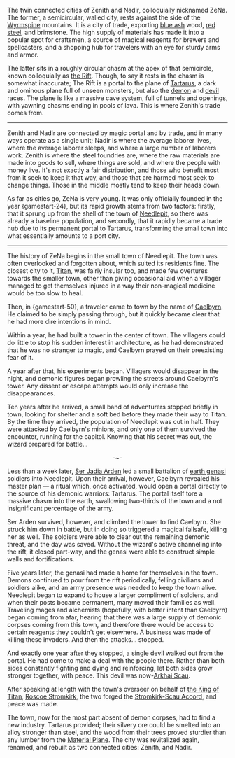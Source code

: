 The twin connected cities of Zenith and Nadir, colloquially nicknamed ZeNa. The former, a semicircular, walled city, rests against the side of the [Wyrmspine](Wyrmspine) mountains. It is a city of trade, exporting [blue ash](blue%20ash) wood, [red steel](red%20steel), and brimstone. The high supply of materials has made it into a popular spot for craftsmen, a source of magical reagents for brewers and spellcasters, and a shopping hub for travelers with an eye for sturdy arms and armor.

The latter sits in a roughly circular chasm at the apex of that semicircle, known colloquially as [the Rift](the%20Rift). Though, to say it rests in the chasm is somewhat inaccurate; The Rift is a portal to the plane of [Tartarus](Tartarus), a dark and ominous plane full of unseen monsters, but also the [demon](demon) and [devil](devil) races. The plane is like a massive cave system, full of tunnels and openings, with yawning chasms ending in pools of lava. This is where Zenith's trade comes from.

---
Zenith and Nadir are connected by magic portal and by trade, and in many ways operate as a single unit; Nadir is where the average laborer lives, where the average laborer sleeps, and where a large number of laborers work. Zenith is where the steel foundries are, where the raw materials are made into goods to sell, where things are sold, and where the people with money live. It's not exactly a fair distribution, and those who benefit most from it seek to keep it that way, and those that are harmed most seek to change things. Those in the middle mostly tend to keep their heads down.

As far as cities go, ZeNa is very young. It was only officially founded in the year {gamestart-24}, but its rapid growth stems from two factors: firstly, that it sprung up from the shell of the town of [Needlepit](Needlepit), so there was already a baseline population, and secondly, that it rapidly became a trade hub due to its permanent portal to Tartarus, transforming the small town into what essentially amounts to a port city.

---
The history of ZeNa begins in the small town of Needlepit. The town was often overlooked and forgotten about, which suited its residents fine. The closest city to it, [Titan](Titan.md), was fairly insular too, and made few overtures towards the smaller town, other than giving occasional aid when a villager managed to get themselves injured in a way their non-magical medicine would be too slow to heal.

Then, in {gamestart-50}, a traveler came to town by the name of [Caelbyrn](Caelbyrn). He claimed to be simply passing through, but it quickly became clear that he had more dire intentions in mind.

Within a year, he had built a tower in the center of town. The villagers could do little to stop his sudden interest in architecture, as he had demonstrated that he was no stranger to magic, and Caelbyrn prayed on their preexisting fear of it.

A year after that, his experiments began. Villagers would disappear in the night, and demonic figures began prowling the streets around Caelbyrn's tower. Any dissent or escape attempts would only increase the disappearances.

Ten years after he arrived, a small band of adventurers stopped briefly in town, looking for shelter and a soft bed before they made their way to Titan. By the time they arrived, the population of Needlepit was cut in half. They were attacked by Caelbyrn's minions, and only one of them survived the encounter, running for the capitol. Knowing that his secret was out, the wizard prepared for battle...

<p align="center">-~-</p>

Less than a week later, [Ser Jadia Arden](Ser%20Jadia%20Arden) led a small battalion of [earth genasi](earth%20genasi) soldiers into Needlepit. Upon their arrival, however, Caelbyrn revealed his master plan — a ritual which, once activated, would open a portal directly to the source of his demonic warriors: Tartarus. The portal itself tore a massive chasm into the earth, swallowing two-thirds of the town and a not insignificant percentage of the army. 

Ser Arden survived, however, and climbed the tower to find Caelbyrn. She struck him down in battle, but in doing so triggered a magical failsafe, killing her as well. The soldiers were able to clear out the remaining demonic threat, and the day was saved. Without the wizard's active channeling into the rift, it closed part-way, and the genasi were able to construct simple walls and fortifications. 

Five years later, the genasi had made a home for themselves in the town. Demons continued to pour from the rift periodically, felling civilians and soldiers alike, and an army presence was needed to keep the town alive. Needlepit began to expand to house a larger compliment of soldiers, and when their posts became permanent, many moved their families as well. Traveling mages and alchemists (hopefully, with better intent than Caelbyrn) began coming from afar, hearing that there was a large supply of demonic corpses coming from this town, and therefore there would be access to certain reagents they couldn't get elsewhere. A business was made of killing these invaders. And then the attacks... stopped.

And exactly one year after they stopped, a single devil walked out from the portal. He had come to make a deal with the people there. Rather than both sides constantly fighting and dying and reinforcing, let both sides grow stronger together, with peace. This devil was now-[Arkhai Scau](../NPCs/ZeNa/Arkhai%20Scau.md).

After speaking at length with the town's overseer on behalf of [the King of Titan](the%20King%20of%20Titan), [Roscoe Stromkirk](Roscoe%20Stromkirk), the two forged the [Stromkirk-Scau Accord](Stromkirk-Scau%20Accord), and peace was made.

The town, now for the most part absent of demon corpses, had to find a new industry. Tartarus provided; their silvery ore could be smelted into an alloy stronger than steel, and the wood from their trees proved sturdier than any lumber from the [Material Plane](Material%20Plane). The city was revitalized again, renamed, and rebuilt as two connected cities: Zenith, and Nadir. 